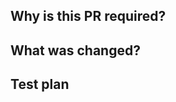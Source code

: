## Why is this PR required?

<!--
Short message explaining why this PR is needed. Example:

- A file-explorer component isn't part of the core libary
- We should separate it in its own package for better modularization

-->

## What was changed?

<!--
Brief bullet-point list of the changes made in this request. Examples:

- Added a new package to host the code for file-explored
- Moved the file-explorer related logic from packages/diff-viewer to file-explorer
- ...

 -->

## Test plan

<!--
Explain the tests that validate that the change is safe. Examples:

- Added unit tests
- Adjusted existing unit tested
- Manually tested (describe the steps)
- ...

-->
